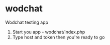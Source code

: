 # wodchat
Wodchat testing app

1) Start you app - wodchat/index.php
2) Type host and token then you're ready to go
